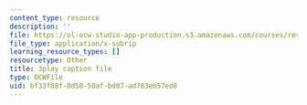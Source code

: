 ```yaml
---
content_type: resource
description: ''
file: https://ol-ocw-studio-app-production.s3.amazonaws.com/courses/res-18-008-calculus-revisited-complex-variables-differential-equations-and-linear-algebra-fall-2011/bf33f88f0d5850afbd07ad783eb57ed0_ZYf0tz9oVz8.vtt
file_type: application/x-subrip
learning_resource_types: []
resourcetype: Other
title: 3play caption file
type: OCWFile
uid: bf33f88f-0d58-50af-bd07-ad783eb57ed0
---
```

